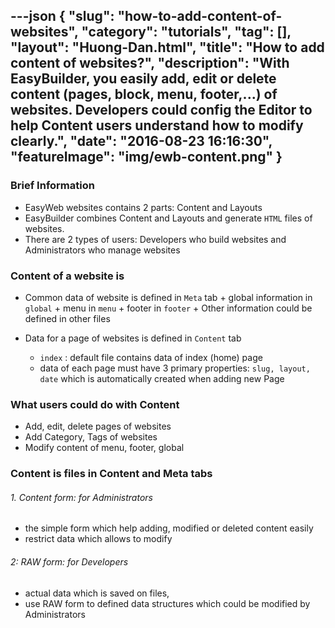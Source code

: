 ---json
{
    "slug": "how-to-add-content-of-websites",
    "category": "tutorials",
    "tag": [],
    "layout": "Huong-Dan.html",
    "title": "How to add content of websites?",
    "description": "With EasyBuilder, you easily add, edit or delete content (pages, block, menu, footer,...) of websites. Developers could config the Editor to help Content users understand how to modify clearly.",
    "date": "2016-08-23 16:16:30",
    "featureImage": "img/ewb-content.png"
}
---
### Brief Information
  + EasyWeb websites contains 2 parts:  Content and Layouts
  + EasyBuilder combines Content and Layouts and generate ```HTML``` files of websites.
  + There are 2 types of users: Developers who build websites and Administrators who manage websites

### Content of a website is
  + Common data of website is defined in ```Meta``` tab
	    + global information in ```global```
	    + menu in ```menu```
	    + footer in ```footer```
			+ Other information could be defined in other files
			
  + Data for a page of websites is defined in ```Content``` tab
      + ```index``` : default file contains data of index (home) page
      + data of each page must have 3 primary properties:  ```slug, layout, date``` which is automatically created when adding new Page
      
### What users could do with Content
  + Add, edit, delete pages of websites
  + Add Category, Tags of websites
  + Modify content of menu, footer, global 
  
### Content is files in Content and Meta tabs

    
###### 1. Content form: for Administrators
   + the simple form which help adding, modified or deleted content easily
   + restrict data which allows to modify

###### 2: RAW form: for Developers
   + actual data which is saved on files,
   + use RAW form to defined data structures which could be modified by Administrators